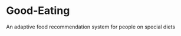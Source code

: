 # Good-Eating
An adaptive food recommendation system for people on special diets

[contributors-shield]: https://img.shields.io/github/contributors/gomezabajo/Good-Eating?style=for-the-badge
[contributors-url]: https://github.com/gomezabajo/Good-Eating/graphs/contributors

[stars-shield]: https://img.shields.io/github/stars/gomezabajo/Good-Eating?style=for-the-badge
[stars-url]: https://github.com/gomezabajo/Good-Eating/network/stargazers

[forks-shield]: https://img.shields.io/github/forks/gomezabajo/Good-Eating?style=for-the-badge
[forks-url]: https://github.com/gomezabajo/Good-Eating/network/members

[issues-shield]: https://img.shields.io/github/issues/gomezabajo/Good-Eating?style=for-the-badge
[issues-url]: https://github.com/gomezabajo/Good-Eating/issues

